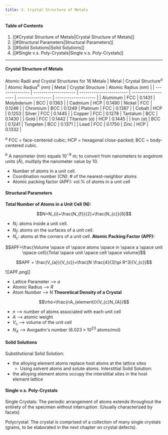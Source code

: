 ```yaml
---
title: 3. Crystal Structure of Metals
---
```


#### Table of Contents
1. [[#Crystal Structure of Metals|Crystal Structure of Metals]]
2. [[#Structural Parameters|Structural Parameters]]
3. [[#Solid Solutions|Solid Solutions]]
4. [[#Single v.s. Poly-Crystals|Single v.s. Poly-Crystals]]
---

#### Crystal Structure of Metals
Atomic Radii and Crystal Structures for 16 Metals
| Metal           | Crystal Structure$^a$ | Atomic Radius$^b$ $(nm)$ | Metal               | Crystal Structure | Atomic Radius $(nm)$ |
| --------------- | --------------------- | ------------------------ | ------------------- | ----------------- | -------------------- |
| Aluminum        | FCC                   | 0.1431                   | Molybdenum          | BCC               | 0.1363               |
| Cadmium         | HCP                   | 0.1490                   | Nickel              | FCC               | 0.1246               |
| Chromium        | BCC                   | 0.1249                   | Platinum            | FCC               | 0.1387               |
| Cobalt          | HCP                   | 0.1253                   | Silver              | FCC               | 0.1445               |
| Copper          | FCC                   | 0.1278                   | Tantalum            | BCC               | 0.1430               |
| Gold            | FCC                   | 0.1442                   | Titanium ($\alpha$) | HCP               | 0.1445               |
| Iron ($\alpha$) | BCC                   | 0.1241                   | Tungsten            | BCC               | 0.1371               |
| Lead            | FCC                   | 0.1750                   | Zinc                | HCP               | 0.1332               |

$^a$ FCC = face-centered cubic; HCP = hexagonal close-packed; BCC = body-centered cubic.

$^b$ A nanometer (nm) equals $10^{-9}$ m; to convert from nanometers to angstrom units ($Å$), multiply the nanometer value by 10.

- Number of atoms in a unit cell.
- Coordination number (CN): # of the nearest-neighbor atoms
- Atomic packing factor (APF): vol.% of atoms in a unit cell
#### Structural Parameters
**Total Number of Atoms in a Unit Cell (N):**

$$N=N_{i}+\frac{N_{f}}{2}+\frac{N_{c}}{8}$$

- $N_{i}$: atoms inside a unit cell.
- $N_{f}$: atoms on the surfaces of a unit cell.
- $N_{c}$: atoms at the corners of a unit cell.
**Atomic Packing Factor (APF):**
  
$$APF=\frac{Volume \space of \space atoms \space in \space a \space unit \space cell}{Total \space unit \space cell \space volume}$$

$$APF = \frac{V_{a}}{V_{c}}=\frac{N \frac{4}{3}\pi R^3}{V_{c}}$$

![[APF.png]]

- Lattice Parameter --> $a$
- Atomic Radius --> $R$
- Atom Number --> $N$
**Theoretical Density of a Crystal**
  
$$\rho=\frac{nA_{element}}{V_{c}N_{A}}$$

- $n$ --> number of atoms associated with each unit cell
- $A$ --> atomic weight
- $V_{c}$ --> volume of the unit cell
- $N_{A}$ --> Avogadro's number ($6.023\times 10^{23}$ atoms/mol)
#### Solid Solutions
Substitutional Solid Solution:
- the alloying element atoms replace host atoms at the lattice sites
	- Using solvent atoms and solute atoms.
Interstitial Solid Solution:
- the alloying element atoms occupy the interstitial sites in the host element lattice
#### Single v.s. Poly-Crystals
Single Crystals: The periodic arrangement of atoms extends throughout the entirety of the specimen without interruption. (Usually characterized by facets)

Polycrystal: The crystal is comprised of a collection of many single crystals (grains, to be elaborated in the next chapter on crystal defects).
